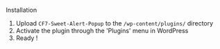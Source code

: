 Installation

1. Upload `CF7-Sweet-Alert-Popup` to the `/wp-content/plugins/` directory
2. Activate the plugin through the \'Plugins\' menu in WordPress
3. Ready !